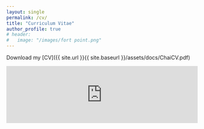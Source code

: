 ```yaml
---
layout: single
permalink: /cv/
title: "Curriculum Vitae"
author_profile: true
# header:
#   image: "/images/fort point.png"
---
```


Download my [CV]({{ site.url }}{{ site.baseurl }}/assets/docs/ChaiCV.pdf)

<embed src="https://y-chai.github.io/assets/docs/ChaiCV.pdf" width="100%"/>